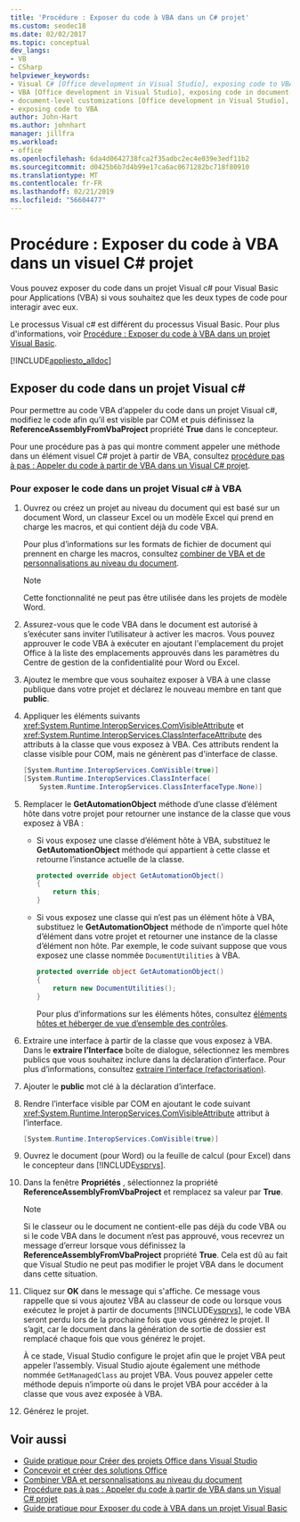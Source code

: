 ```yaml
---
title: 'Procédure : Exposer du code à VBA dans un C# projet'
ms.custom: seodec18
ms.date: 02/02/2017
ms.topic: conceptual
dev_langs:
- VB
- CSharp
helpviewer_keywords:
- Visual C# [Office development in Visual Studio], exposing code to VBA
- VBA [Office development in Visual Studio], exposing code in document-level customizations
- document-level customizations [Office development in Visual Studio], exposing code
- exposing code to VBA
author: John-Hart
ms.author: johnhart
manager: jillfra
ms.workload:
- office
ms.openlocfilehash: 6da4d0642738fca2f35adbc2ec4e039e3edf11b2
ms.sourcegitcommit: d0425b6b7d4b99e17ca6ac0671282bc718f80910
ms.translationtype: MT
ms.contentlocale: fr-FR
ms.lasthandoff: 02/21/2019
ms.locfileid: "56604477"
---
```

# <a name="how-to-expose-code-to-vba-in-a-visual-c-project"></a>Procédure : Exposer du code à VBA dans un visuel C# projet
  Vous pouvez exposer du code dans un projet Visual c# pour Visual Basic pour Applications (VBA) si vous souhaitez que les deux types de code pour interagir avec eux.

 Le processus Visual c# est différent du processus Visual Basic. Pour plus d'informations, voir [Procédure : Exposer du code à VBA dans un projet Visual Basic](../vsto/how-to-expose-code-to-vba-in-a-visual-basic-project.md).

 [!INCLUDE[appliesto_alldoc](../vsto/includes/appliesto-alldoc-md.md)]

## <a name="expose-code-in-a-visual-c-project"></a>Exposer du code dans un projet Visual c#
 Pour permettre au code VBA d’appeler du code dans un projet Visual c#, modifiez le code afin qu’il est visible par COM et puis définissez la **ReferenceAssemblyFromVbaProject** propriété **True** dans le concepteur.

 Pour une procédure pas à pas qui montre comment appeler une méthode dans un élément visuel C# projet à partir de VBA, consultez [procédure pas à pas : Appeler du code à partir de VBA dans un Visual C&#35; projet](../vsto/walkthrough-calling-code-from-vba-in-a-visual-csharp-project.md).

### <a name="to-expose-code-in-a-visual-c-project-to-vba"></a>Pour exposer le code dans un projet Visual c# à VBA

1. Ouvrez ou créez un projet au niveau du document qui est basé sur un document Word, un classeur Excel ou un modèle Excel qui prend en charge les macros, et qui contient déjà du code VBA.

    Pour plus d’informations sur les formats de fichier de document qui prennent en charge les macros, consultez [combiner de VBA et de personnalisations au niveau du document](../vsto/combining-vba-and-document-level-customizations.md).

   > [!NOTE]
   >  Cette fonctionnalité ne peut pas être utilisée dans les projets de modèle Word.

2. Assurez-vous que le code VBA dans le document est autorisé à s’exécuter sans inviter l’utilisateur à activer les macros. Vous pouvez approuver le code VBA à exécuter en ajoutant l'emplacement du projet Office à la liste des emplacements approuvés dans les paramètres du Centre de gestion de la confidentialité pour Word ou Excel.

3. Ajoutez le membre que vous souhaitez exposer à VBA à une classe publique dans votre projet et déclarez le nouveau membre en tant que **public**.

4. Appliquer les éléments suivants <xref:System.Runtime.InteropServices.ComVisibleAttribute> et <xref:System.Runtime.InteropServices.ClassInterfaceAttribute> des attributs à la classe que vous exposez à VBA. Ces attributs rendent la classe visible pour COM, mais ne génèrent pas d'interface de classe.

   ```csharp
   [System.Runtime.InteropServices.ComVisible(true)]
   [System.Runtime.InteropServices.ClassInterface(
       System.Runtime.InteropServices.ClassInterfaceType.None)]
   ```

5. Remplacer le **GetAutomationObject** méthode d’une classe d’élément hôte dans votre projet pour retourner une instance de la classe que vous exposez à VBA :

   - Si vous exposez une classe d’élément hôte à VBA, substituez le **GetAutomationObject** méthode qui appartient à cette classe et retourne l’instance actuelle de la classe.

     ```csharp
     protected override object GetAutomationObject()
     {
         return this;
     }
     ```

   - Si vous exposez une classe qui n’est pas un élément hôte à VBA, substituez le **GetAutomationObject** méthode de n’importe quel hôte d’élément dans votre projet et retourner une instance de la classe d’élément non hôte. Par exemple, le code suivant suppose que vous exposez une classe nommée `DocumentUtilities` à VBA.

     ```csharp
     protected override object GetAutomationObject()
     {
         return new DocumentUtilities();
     }
     ```

     Pour plus d’informations sur les éléments hôtes, consultez [éléments hôtes et héberger de vue d’ensemble des contrôles](../vsto/host-items-and-host-controls-overview.md).

6. Extraire une interface à partir de la classe que vous exposez à VBA. Dans le **extraire l’Interface** boîte de dialogue, sélectionnez les membres publics que vous souhaitez inclure dans la déclaration d’interface. Pour plus d’informations, consultez [extraire l’interface (refactorisation)](../ide/reference/extract-interface.md).

7. Ajouter le **public** mot clé à la déclaration d’interface.

8. Rendre l’interface visible par COM en ajoutant le code suivant <xref:System.Runtime.InteropServices.ComVisibleAttribute> attribut à l’interface.

   ```csharp
   [System.Runtime.InteropServices.ComVisible(true)]
   ```

9. Ouvrez le document (pour Word) ou la feuille de calcul (pour Excel) dans le concepteur dans [!INCLUDE[vsprvs](../sharepoint/includes/vsprvs-md.md)].

10. Dans la fenêtre **Propriétés** , sélectionnez la propriété **ReferenceAssemblyFromVbaProject** et remplacez sa valeur par **True**.

    > [!NOTE]
    >  Si le classeur ou le document ne contient-elle pas déjà du code VBA ou si le code VBA dans le document n’est pas approuvé, vous recevrez un message d’erreur lorsque vous définissez la **ReferenceAssemblyFromVbaProject** propriété **True**. Cela est dû au fait que Visual Studio ne peut pas modifier le projet VBA dans le document dans cette situation.

11. Cliquez sur **OK** dans le message qui s'affiche. Ce message vous rappelle que si vous ajoutez VBA au classeur de code ou lorsque vous exécutez le projet à partir de documents [!INCLUDE[vsprvs](../sharepoint/includes/vsprvs-md.md)], le code VBA seront perdu lors de la prochaine fois que vous générez le projet. Il s’agit, car le document dans la génération de sortie de dossier est remplacé chaque fois que vous générez le projet.

     À ce stade, Visual Studio configure le projet afin que le projet VBA peut appeler l’assembly. Visual Studio ajoute également une méthode nommée `GetManagedClass` au projet VBA. Vous pouvez appeler cette méthode depuis n’importe où dans le projet VBA pour accéder à la classe que vous avez exposée à VBA.

12. Générez le projet.

## <a name="see-also"></a>Voir aussi
- [Guide pratique pour Créer des projets Office dans Visual Studio](../vsto/how-to-create-office-projects-in-visual-studio.md)
- [Concevoir et créer des solutions Office](../vsto/designing-and-creating-office-solutions.md)
- [Combiner VBA et personnalisations au niveau du document](../vsto/combining-vba-and-document-level-customizations.md)
- [Procédure pas à pas : Appeler du code à partir de VBA dans un Visual C&#35; projet](../vsto/walkthrough-calling-code-from-vba-in-a-visual-csharp-project.md)
- [Guide pratique pour Exposer du code à VBA dans un projet Visual Basic](../vsto/how-to-expose-code-to-vba-in-a-visual-basic-project.md)
